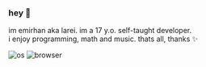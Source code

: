 ### hey :wave:
im emirhan aka larei. im a 17 y.o. self-taught developer. \
i enjoy programming, math and music. thats all, thanks ✨

![os](https://img.shields.io/badge/os-windows-0080ff)
![browser](https://img.shields.io/badge/browser-firefox-f25b35)
